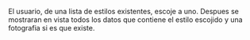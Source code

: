El usuario, de una lista de estilos existentes, escoje a uno. Despues se mostraran en vista todos los datos que contiene el estilo escojido y una fotografia si es que existe.